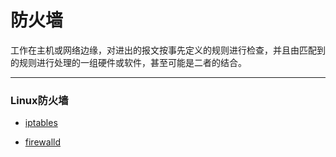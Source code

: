 # 防火墙

工作在主机或网络边缘，对进出的报文按事先定义的规则进行检查，并且由匹配到的规则进行处理的一组硬件或软件，甚至可能是二者的结合。

***

### Linux防火墙

* [iptables](iptables.md)

* [firewalld](firewalld.md)